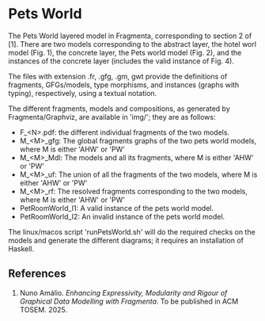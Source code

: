 # Pets World
The Pets World layered model in Fragmenta, corresponding to section 2 of [1]. There are two models corresponding to the abstract layer, the hotel worl model (Fig. 1), the concrete layer, the Pets world model (Fig. 2), and the instances of the concrete layer (includes the valid instance of Fig. 4).

The files with extension .fr, .gfg, .gm, gwt provide the definitions of fragments, GFGs/models, type morphisms, and instances (graphs with typing), respectively, using a textual notation.

The different fragments, models and compositions, as generated by Fragmenta/Graphviz, are available in 'img/';  they are as follows:
- F_\<N\>.pdf: the different individual fragments of the two models.
- M_\<M\>_gfg: The global fragments graphs of the two pets world models, where M is either 'AHW' or 'PW'
- M_\<M\>_Mdl: The models and all its fragments, where M is either 'AHW' or 'PW'
- M_\<M\>_uf: The union of all the fragments of the two models, where M is either 'AHW' or 'PW'
- M_\<M\>_rf: The resolved fragments corresponding to the two models, where M is either 'AHW' or 'PW'
- PetRoomWorld_I1: A valid instance of the pets world model.
- PetRoomWorld_I2: An invalid instance of the pets world model.

The linux/macos script 'runPetsWorld.sh' will do the required checks on the models and generate the different diagrams; it requires an installation of Haskell.

## References

1. Nuno Amálio. *Enhancing Expressivity, Modularity and Rigour of Graphical Data Modelling with Fragmenta*. To be published in ACM TOSEM. 2025.